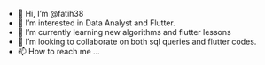 - 👋 Hi, I’m @fatih38
- 👀 I’m interested in Data Analyst and Flutter.
- 🌱 I’m currently learning new algorithms and flutter lessons
- 💞️ I’m looking to collaborate on both sql queries and flutter codes.
- 📫 How to reach me ...

<!---
fatih38/fatih38 is a ✨ special ✨ repository because its `README.md` (this file) appears on your GitHub profile.
You can click the Preview link to take a look at your changes.
--->
